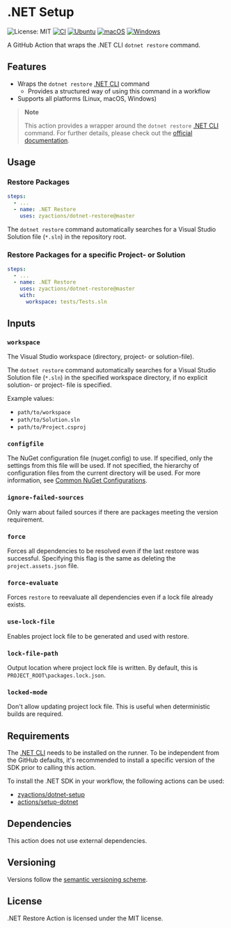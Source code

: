 # .NET Setup

![License: MIT][shield-license-mit]
[![CI][shield-ci]][workflow-ci]
[![Ubuntu][shield-platform-ubuntu]][job-runs-on]
[![macOS][shield-platform-macos]][job-runs-on]
[![Windows][shield-platform-windows]][job-runs-on]

A GitHub Action that wraps the .NET CLI `dotnet restore` command. 

## Features

- Wraps the `dotnet restore` [.NET CLI][dotnet-sdk] command
  - Provides a structured way of using this command in a workflow
- Supports all platforms (Linux, macOS, Windows)

> **Note**
>
> This action provides a wrapper around the `dotnet restore` [.NET CLI][dotnet-sdk] command. 
> For further details, please check out the [official documentation][dotnet-restore].

## Usage

### Restore Packages

```yaml
steps:
  - ...
  - name: .NET Restore
    uses: zyactions/dotnet-restore@master
```

The `dotnet restore` command automatically searches for a Visual Studio Solution file (`*.sln`) in the repository root.

### Restore Packages for a specific Project- or Solution

```yaml
steps:
  - ...
  - name: .NET Restore
    uses: zyactions/dotnet-restore@master
    with:
      workspace: tests/Tests.sln
```

## Inputs

### `workspace`

The Visual Studio workspace (directory, project- or solution-file).

The `dotnet restore` command automatically searches for a Visual Studio Solution file (`*.sln`) in the specified workspace directory, if no explicit solution- or project- file is specified.

Example values:

- `path/to/workspace`
- `path/to/Solution.sln`
- `path/to/Project.csproj`

### `configfile`

The NuGet configuration file (nuget.config) to use. If specified, only the settings from this file will be used. If not specified, the hierarchy of configuration files from the current directory will be used. 
For more information, see [Common NuGet Configurations][nuget-configurations].

### `ignore-failed-sources`

Only warn about failed sources if there are packages meeting the version requirement.

### `force`

Forces all dependencies to be resolved even if the last restore was successful. Specifying this flag is the same as deleting the `project.assets.json` file.

### `force-evaluate`

Forces `restore` to reevaluate all dependencies even if a lock file already exists.

### `use-lock-file`

Enables project lock file to be generated and used with restore.

### `lock-file-path`

Output location where project lock file is written. By default, this is `PROJECT_ROOT\packages.lock.json`.

### `locked-mode`

Don't allow updating project lock file. This is useful when deterministic builds are required.

## Requirements

The [.NET CLI][dotnet-sdk] needs to be installed on the runner. To be independent from the GitHub defaults, it's recommended to install a specific version of the SDK prior to calling this action.

To install the .NET SDK in your workflow, the following actions can be used:

- [zyactions/dotnet-setup][zyactions-dotnet-setup]
- [actions/setup-dotnet][actions-setup-dotnet]

## Dependencies

This action does not use external dependencies.

## Versioning

Versions follow the [semantic versioning scheme][semver].

## License

.NET Restore Action is licensed under the MIT license.

[actions-setup-dotnet]: https://github.com/actions/setup-dotnet
[dotnet-restore]: https://learn.microsoft.com/en-us/dotnet/core/tools/dotnet-restore
[dotnet-sdk]: https://github.com/dotnet/sdk
[job-runs-on]: https://docs.github.com/en/actions/reference/workflow-syntax-for-github-actions#jobsjob_idruns-on
[nuget-configurations]: https://learn.microsoft.com/en-us/nuget/consume-packages/configuring-nuget-behavior
[semver]:https://semver.org
[shield-license-mit]: https://img.shields.io/badge/License-MIT-blue.svg
[shield-ci]: https://github.com/zyactions/dotnet-restore/actions/workflows/ci.yml/badge.svg
[shield-platform-ubuntu]: https://img.shields.io/badge/Ubuntu-E95420?logo=ubuntu\&logoColor=white
[shield-platform-macos]: https://img.shields.io/badge/macOS-53C633?logo=apple\&logoColor=white
[shield-platform-windows]: https://img.shields.io/badge/Windows-0078D6?logo=windows\&logoColor=white
[workflow-ci]: https://github.com/zyactions/dotnet-restore/actions/workflows/ci.yml
[zyactions-dotnet-setup]: https://github.com/zyactions/dotnet-setup
